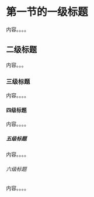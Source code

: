 # 第一节的一级标题
内容。。。。

## 二级标题
内容。。。


### 三级标题
内容。。。。

#### 四级标题
内容。。。。

##### 五级标题
内容。。。。

###### 六级标题
内容。。。。
